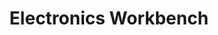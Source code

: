 ---
layout: equipment
title: Electronics Workbench
permalink: /docs/equipment/electronics_workbench/
name: Electronics Workbench
parent: Equipment
picture: /assets/equipmentphotos/lasercutter.jpg
description: |
  Soldering iron - 70W Weller
  Regulated power supply - Powertech MP3840
  Lab power supply - MP3842 (Donated)
  Preheating station - UYUE 946C
  Oscilloscope - Hantek 2C42 Handheld
  Oscilloscope - Topward 7040 (Donated)
  True RMS Digital Multimeter
  Helping Hands

rate: Red
qty: 1


resources:
  - title: PUT LINKS TO ALL THE INDIVIDUAL MANUALS HERE
    link: https://example.com/laser-cutting-basics
  - title: Advanced Engraving Techniques
    link: https://example.com/advanced-engraving
---